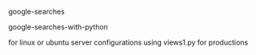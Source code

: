 google-searches

google-searches-with-python


for linux or ubuntu server configurations using views1.py for productions

